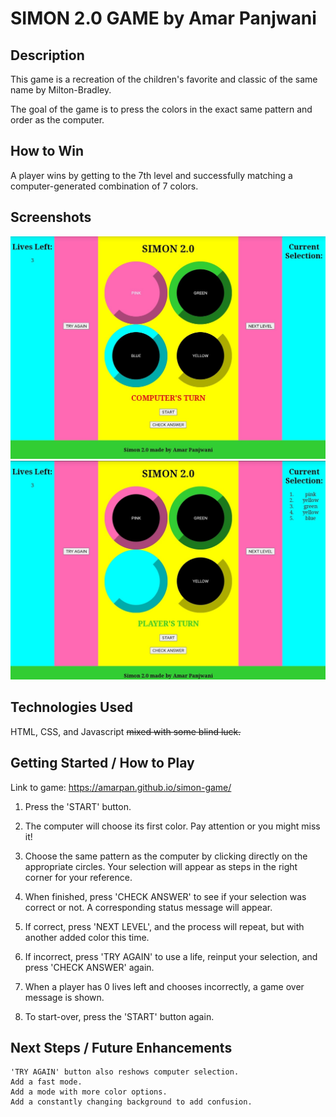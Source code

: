 # SIMON 2.0 GAME by Amar Panjwani
## Description
This game is a recreation of the children's favorite and classic of the same name by Milton-Bradley. 

The goal of the game is to press the colors in the exact same pattern and order as the computer. 

## How to Win
A player wins by getting to the 7th level and successfully matching a computer-generated combination of 7 colors.

## Screenshots

![Computer's Turn](/images/screenshotComputersTurn.jpg)
![Player's Turn](/images/screenshotPlayersTurn.jpg)

## Technologies Used
HTML, CSS, and Javascript ~~mixed with some blind luck.~~

## Getting Started / How to Play
Link to game: https://amarpan.github.io/simon-game/

1. Press the 'START' button.

2. The computer will choose its first color. Pay attention or you might miss it!

3. Choose the same pattern as the computer by clicking directly on the appropriate circles. Your selection will appear as steps in the right corner for your reference.
4. When finished, press 'CHECK ANSWER' to see if your selection was correct or not. A corresponding status message will appear. 
5. If correct, press 'NEXT LEVEL', and the process will repeat, but with another added color this time.
6. If incorrect, press 'TRY AGAIN' to use a life, reinput your selection, and press 'CHECK ANSWER' again.
7. When a player has 0 lives left and chooses incorrectly, a game over message is shown. 
8. To start-over, press the 'START' button again. 

## Next Steps / Future Enhancements
    'TRY AGAIN' button also reshows computer selection.
    Add a fast mode. 
    Add a mode with more color options.
    Add a constantly changing background to add confusion.
    